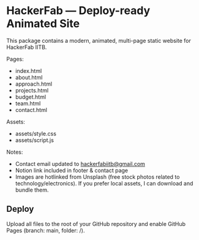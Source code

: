 # HackerFab — Deploy-ready Animated Site

This package contains a modern, animated, multi-page static website for HackerFab IITB.

Pages:
- index.html
- about.html
- approach.html
- projects.html
- budget.html
- team.html
- contact.html

Assets:
- assets/style.css
- assets/script.js

Notes:
- Contact email updated to hackerfabiitb@gmail.com
- Notion link included in footer & contact page
- Images are hotlinked from Unsplash (free stock photos related to technology/electronics). If you prefer local assets, I can download and bundle them.

## Deploy
Upload all files to the root of your GitHub repository and enable GitHub Pages (branch: main, folder: /).

